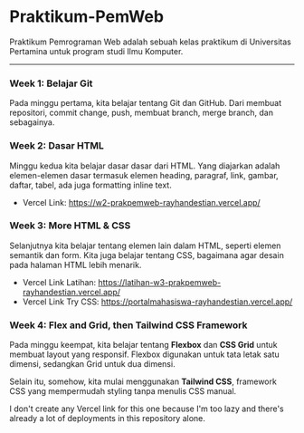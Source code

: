 # Praktikum-PemWeb

Praktikum Pemrograman Web adalah sebuah kelas praktikum di Universitas Pertamina untuk program studi Ilmu Komputer.

---

### Week 1: Belajar Git

Pada minggu pertama, kita belajar tentang Git dan GitHub. Dari membuat repositori, commit change, push, membuat branch, merge branch, dan sebagainya.

### Week 2: Dasar HTML

Minggu kedua kita belajar dasar dasar dari HTML. Yang diajarkan adalah elemen-elemen dasar termasuk elemen heading, paragraf, link, gambar, daftar, tabel, ada juga formatting inline text.

- Vercel Link: https://w2-prakpemweb-rayhandestian.vercel.app/

### Week 3: More HTML & CSS

Selanjutnya kita belajar tentang elemen lain dalam HTML, seperti elemen semantik dan form. Kita juga belajar tentang CSS, bagaimana agar desain pada halaman HTML lebih menarik.

- Vercel Link Latihan: https://latihan-w3-prakpemweb-rayhandestian.vercel.app/
- Vercel Link Try CSS: https://portalmahasiswa-rayhandestian.vercel.app/

### Week 4: Flex and Grid, then Tailwind CSS Framework

Pada minggu keempat, kita belajar tentang **Flexbox** dan **CSS Grid** untuk membuat layout yang responsif. Flexbox digunakan untuk tata letak satu dimensi, sedangkan Grid untuk dua dimensi.

Selain itu, somehow, kita mulai menggunakan **Tailwind CSS**, framework CSS yang mempermudah styling tanpa menulis CSS manual.

I don't create any Vercel link for this one because I'm too lazy and there's already a lot of deployments in this repository alone.
